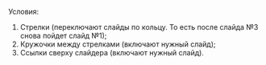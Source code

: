 Условия:
1. Стрелки (переключают слайды по кольцу. То есть после слайда №3 снова пойдет слайд №1);
2. Кружочки между стрелками (включают нужный слайд);
3. Ссылки сверху слайдера (включают нужный слайд).
